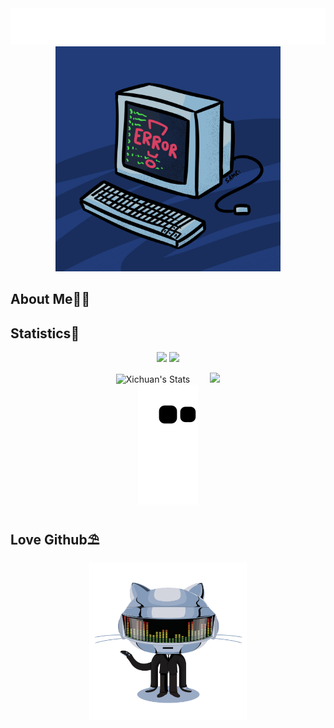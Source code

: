 <!--
#### Hi, 👋  I'm <a href="https://raray-chuan.github.io/xichuan_note" target="_blank">Xichuan </a>,If my note can help you in your work, please give me a following and a star!🍗
-->
<div align="center">
    <a href="https://raray-chuan.github.io/"><img src="./img/cat.svg" alt="xichuan_note" /></a>
</div>

<div align="center" >
    <img height="360px" order-radius="100px" src="img/head/error02.gif"/>
</div>


## About Me🙋‍♂️


## Statistics🌈
<p align="center">
    <a title="github" target="_blank" href="https://github.com/raray-chuan"><img src="https://img.shields.io/badge/dynamic/json?label=GitHub&suffix=%20followers&query=%24.data.totalSubs&url=https%3A%2F%2Fapi.spencerwoo.com%2Fsubstats%2F%3Fsource%3Dgithub%26queryKey%3Draray-chuan&labelColor=282c34&color=353940&logo=github&longCache=true" ></a>
     <img src="https://visitor-badge.glitch.me/badge?page_id=raray-chuan" /> 

</p>

<div align="center">
<span>&emsp;&emsp;</span>
    <img height="150px"  alt="Xichuan's Stats" src="https://github-readme-stats.vercel.app/api?username=raray-chuan" /><span>&emsp;&emsp;</span>
    <!--<img height="150px" src="https://github-readme-stats.vercel.app/api/top-langs/?username=raray-chuan&layout=compact&langs_count=8" />-->
    <img height="150px" src="https://github-readme-streak-stats.herokuapp.com/?user=raray-chuan" />
<span>&emsp;&emsp;</span>
</div>

<div align="center">
    <img src="https://raw.githubusercontent.com/raray-chuan/raray-chuan/main/img/github-contribution-grid-snake.svg" >
</div>

## Love Github⛱️
<div align="center"><img width="50%" src="./img/github-pic.gif"/></div>





<!-- 隐藏帮助文档
如果你能看到，说明你也想个性化readme,下面连接可以有助于你生成自己的readme主页：
别人写的blog,可以参考一下：https://www.yuque.com/achuan-2/blog/dq718n ; https://zhuanlan.zhihu.com/p/454957736?utm_id=0
参考主页: https://github.com/sun0225SUN/sun0225SUN

效果GitHub地址:
1.打字特效生成：https://readme-typing-svg.herokuapp.com/demo/
2.github-readme-stats(github代码信息):https://github.com/anuraghazra/github-readme-stats
3.github-readme-streak-stats(连续打卡):https://github.com/DenverCoder1/github-readme-streak-stats
4.github-readme-activity-graph(GitHub 活动统计图):https://github.com/Ashutosh00710/github-readme-activity-graph
5.snk(贪吃蛇):https://github.com/Platane/snk
6.dynamic-badge(动态图标):https://shields.io/#dynamic-badge
-->
